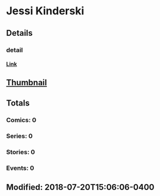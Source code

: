 # Jessi  Kinderski 
## Details
### detail
#### [Link](http://marvel.com/comics/creators/2976/jessi_kinderski?utm_campaign=apiRef&utm_source=225578a89fc76f3d20fbffda5d17a88d)
## [Thumbnail](http://i.annihil.us/u/prod/marvel/i/mg/b/40/image_not_available.jpg)
## Totals
### Comics: 0
### Series: 0
### Stories: 0
### Events: 0
## Modified: 2018-07-20T15:06:06-0400